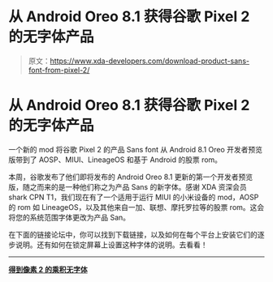 # 从 Android Oreo 8.1 获得谷歌 Pixel 2 的无字体产品

> 原文：<https://www.xda-developers.com/download-product-sans-font-from-pixel-2/>

# 从 Android Oreo 8.1 获得谷歌 Pixel 2 的无字体产品

一个新的 mod 将谷歌 Pixel 2 的产品 Sans font 从 Android 8.1 Oreo 开发者预览版带到了 AOSP、MIUI、LineageOS 和基于 Android 的股票 rom。

本周，谷歌发布了他们即将发布的 Android Oreo 8.1 更新的第一个开发者预览版，随之而来的是一种他们称之为产品 Sans 的新字体。感谢 XDA 资深会员 shark CPN T1，我们现在有了一个适用于运行 MIUI 的小米设备的 mod，AOSP 的 rom 如 LineageOS，以及其他来自一加、联想、摩托罗拉等的股票 rom。这会将您的系统范围字体更改为产品 San。

在下面的链接论坛中，你可以找到下载链接，以及如何在每个平台上安装它们的逐步说明。还有如何在锁定屏幕上设置这种字体的说明。去看看！

* * *

[**得到像素 2 的乘积无字体**](https://forum.xda-developers.com/mi-max-2/themes/font-android-oreo-8-1-google-sans-t3694864)